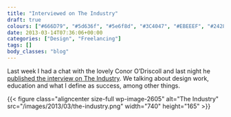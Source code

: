```yaml
---
title: "Interviewed on The Industry"
draft: true
colours: ["#666D79", "#5d636f", "#5e6f8d", "#3C4047", "#EBEEEF", "#24282d", "#A4A9AF"]
date: 2013-03-14T07:36:06+00:00
categories: ["Design", "Freelancing"]
tags: []
body_classes: "blog"
---
```


Last week I had a chat with the lovely Conor O’Driscoll and last night he [published the interview on The Industry](http://theindustry.cc/2013/03/13/an-interview-with-laura-kalbag/). We talking about design work, education and what I define as success, among other things.

{{< figure class="aligncenter size-full wp-image-2605" alt="The Industry" src="/images/2013/03/the-industry.png" width="740" height="165" >}}

